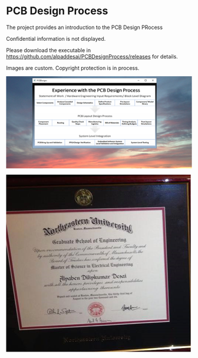 # PCB Design Process

The project provides an introduction to the PCB Design PRocess

Confidential information is not displayed. 

Please download the executable in https://github.com/alpaddesai/PCBDesignProcess/releases for details. 

Images are custom. Copyright protection is in process.

![image](PCB1.png)

![image](NEU_MS.png)
